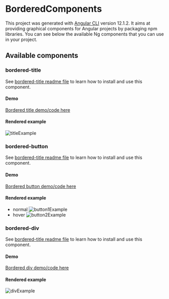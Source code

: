 # BorderedComponents

This project was generated with [Angular CLI](https://github.com/angular/angular-cli) version 12.1.2. It aims at providing graphical components for Angular projects by packaging npm libraries. You can see below the available Ng components that you can use in your project.

## Available components

### bordered-title

See [bordered-title readme file](./projects/bordered-title/README.md) to learn how to install and use this component.

#### Demo

[Bordered title demo/code here](https://stackblitz.com/edit/angular-ivy-hsvtm7?file=src/app/app.component.html)

#### Rendered example

![titleExample](https://user-images.githubusercontent.com/9136720/131695157-624ca734-4dca-4f5b-8c1a-195000049846.png)

### bordered-button

See [bordered-title readme file](./projects/bordered-button/README.md) to learn how to install and use this component.

#### Demo

[Bordered button demo/code here](https://stackblitz.com/edit/angular-ivy-hdrtgv?file=src/app/app.component.html)

#### Rendered example

- normal
![button1Example](https://user-images.githubusercontent.com/9136720/131695182-96857a94-49d5-41d3-82e6-81ac14f378fc.png)
- hover
![button2Example](https://user-images.githubusercontent.com/9136720/131695261-d97e4eff-d300-493a-859c-2fc331b351b9.png)

### bordered-div

See [bordered-title readme file](./projects/bordered-div/README.md) to learn how to install and use this component.

#### Demo

[Bordered div demo/code here](https://stackblitz.com/edit/angular-ivy-qlf7cm?file=src/app/app.component.html)

#### Rendered example

![divExample](https://user-images.githubusercontent.com/9136720/131695825-391461d8-8a5a-4d0e-a092-696cd8c50618.png)